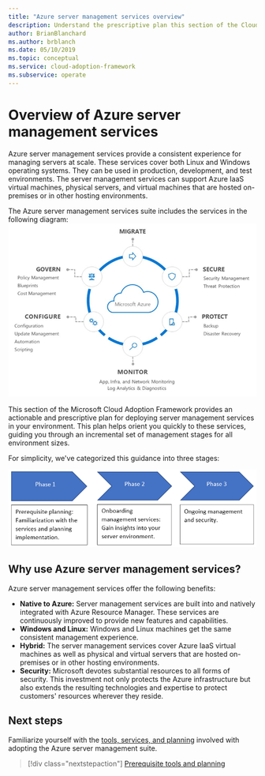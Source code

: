 ```yaml
---
title: "Azure server management services overview"
description: Understand the prescriptive plan this section of the Cloud Adoption Framework for Azure provides for deploying server management services in your environment.
author: BrianBlanchard
ms.author: brblanch
ms.date: 05/10/2019
ms.topic: conceptual
ms.service: cloud-adoption-framework
ms.subservice: operate
---
```


# Overview of Azure server management services

Azure server management services provide a consistent experience for managing servers at scale. These services cover both Linux and Windows operating systems. They can be used in production, development, and test environments. The server management services can support Azure IaaS virtual machines, physical servers, and virtual machines that are hosted on-premises or in other hosting environments.

The Azure server management services suite includes the services in the following diagram:
![Diagram of the Azure operations model](./media/operations-diagram.png)

This section of the Microsoft Cloud Adoption Framework provides an actionable and prescriptive plan for deploying server management services in your environment. This plan helps orient you quickly to these services, guiding you through an incremental set of management stages for all environment sizes.

For simplicity, we've categorized this guidance into three stages:

![The three stages of onboarding the Azure server management suite](./media/operations-stages.png)

## Why use Azure server management services?

Azure server management services offer the following benefits:

- **Native to Azure:** Server management services are built into and natively integrated with Azure Resource Manager. These services are continuously improved to provide new features and capabilities.
- **Windows and Linux:** Windows and Linux machines get the same consistent management experience.
- **Hybrid:** The server management services cover Azure IaaS virtual machines as well as physical and virtual servers that are hosted on-premises or in other hosting environments.
- **Security:** Microsoft devotes substantial resources to all forms of security. This investment not only protects the Azure infrastructure but also extends the resulting technologies and expertise to protect customers' resources wherever they reside.

## Next steps

Familiarize yourself with the [tools, services, and planning](./prerequisites.md) involved with adopting the Azure server management suite.

> [!div class="nextstepaction"]
> [Prerequisite tools and planning](./prerequisites.md)
